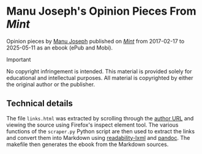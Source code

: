 # Manu Joseph's Opinion Pieces From *Mint*

Opinion pieces by [Manu Joseph][wiki] published on [*Mint*][mint] from
2017-02-17 to 2025-05-11 as an ebook (ePub and Mobi).

> [!IMPORTANT]
> No copyright infringement is intended. This material is provided solely
> for educational and intellectual purposes.  All material is
> copyrighted by either the original author or the publisher.

## Technical details

The file `links.html` was extracted by scrolling through the [author
URL][author] and viewing the source using Firefox's inspect element
tool.  The various functions of the `scraper.py` Python script are then
used to extract the links and convert them into Markdown using
[readability-lxml][] and [pandoc][].  The makefile then generates the
ebook from the Markdown sources.

[author]: https://www.livemint.com/authors/manu-joseph
[mint]: https://www.livemint.com
[pandoc]: https://pandoc.org
[readability-lxml]: https://pypi.org/project/readability-lxml
[wiki]: https://en.wikipedia.org/wiki/Manu_Joseph
